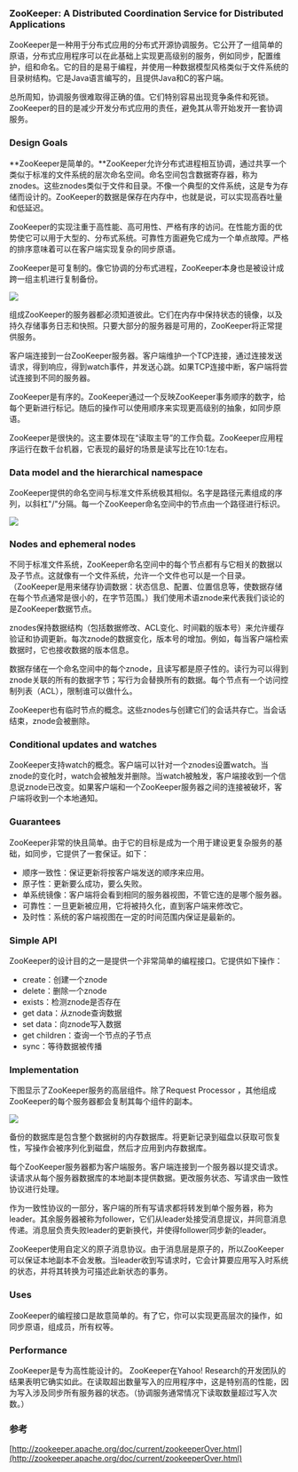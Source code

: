 ### ZooKeeper: A Distributed Coordination Service for Distributed Applications

ZooKeeper是一种用于分布式应用的分布式开源协调服务。它公开了一组简单的原语，分布式应用程序可以在此基础上实现更高级别的服务，例如同步，配置维护，组和命名。它的目的是易于编程，并使用一种数据模型风格类似于文件系统的目录树结构。它是Java语言编写的，且提供Java和C的客户端。

总所周知，协调服务很难取得正确的值。它们特别容易出现竞争条件和死锁。ZooKeeper的目的是减少开发分布式应用的责任，避免其从零开始发开一套协调服务。

### Design Goals

**ZooKeeper是简单的。**ZooKeeper允许分布式进程相互协调，通过共享一个类似于标准的文件系统的层次命名空间。命名空间包含数据寄存器，称为znodes。这些znodes类似于文件和目录。不像一个典型的文件系统，这是专为存储而设计的。ZooKeeper的数据是保存在内存中，也就是说，可以实现高吞吐量和低延迟。

ZooKeeper的实现注重于高性能、高可用性、严格有序的访问。在性能方面的优势使它可以用于大型的、分布式系统。可靠性方面避免它成为一个单点故障。严格的排序意味着可以在客户端实现复杂的同步原语。

ZooKeeper是可复制的。像它协调的分布式进程，ZooKeeper本身也是被设计成跨一组主机进行复制备份。

![](http://zookeeper.apache.org/doc/current/images/zkservice.jpg)

组成ZooKeeper的服务器都必须知道彼此。它们在内存中保持状态的镜像，以及持久存储事务日志和快照。只要大部分的服务器是可用的，ZooKeeper将正常提供服务。

客户端连接到一台ZooKeeper服务器。客户端维护一个TCP连接，通过连接发送请求，得到响应，得到watch事件，并发送心跳。如果TCP连接中断，客户端将尝试连接到不同的服务器。

ZooKeeper是有序的。ZooKeeper通过一个反映ZooKeeper事务顺序的数字，给每个更新进行标记。随后的操作可以使用顺序来实现更高级别的抽象，如同步原语。

ZooKeeper是很快的。这主要体现在“读取主导”的工作负载。ZooKeeper应用程序运行在数千台机器，它表现的最好的场景是读写比在10:1左右。

### Data model and the hierarchical namespace

ZooKeeper提供的命名空间与标准文件系统极其相似。名字是路径元素组成的序列，以斜杠"/"分隔。每一个ZooKeeper命名空间中的节点由一个路径进行标识。

![](http://zookeeper.apache.org/doc/current/images/zknamespace.jpg)

### Nodes and ephemeral nodes

不同于标准文件系统，ZooKeeper命名空间中的每个节点都有与它相关的数据以及子节点。这就像有一个文件系统，允许一个文件也可以是一个目录。（ZooKeeper是用来储存协调数据：状态信息、配置、位置信息等，使数据存储在每个节点通常是很小的，在字节范围。）我们使用术语znode来代表我们谈论的是ZooKeeper数据节点。

znodes保持数据结构（包括数据修改、ACL变化、时间戳的版本号）来允许缓存验证和协调更新。每次znode的数据变化，版本号的增加。例如，每当客户端检索数据时，它也接收数据的版本信息。

数据存储在一个命名空间中的每个znode，且读写都是原子性的。读行为可以得到znode关联的所有的数据字节；写行为会替换所有的数据。每个节点有一个访问控制列表（ACL），限制谁可以做什么。

ZooKeeper也有临时节点的概念。这些znodes与创建它们的会话共存亡。当会话结束，znode会被删除。

### Conditional updates and watches

ZooKeeper支持watch的概念。客户端可以针对一个znodes设置watch。当znode的变化时，watch会被触发并删除。当watch被触发，客户端接收到一个信息说znode已改变。如果客户端和一个ZooKeeper服务器之间的连接被破坏，客户端将收到一个本地通知。

### Guarantees

ZooKeeper非常的快且简单。由于它的目标是成为一个用于建设更复杂服务的基础，如同步，它提供了一套保证。如下：

* 顺序一致性：保证更新将按客户端发送的顺序来应用。
* 原子性：更新要么成功，要么失败。
* 单系统镜像：客户端将会看到相同的服务器视图，不管它连的是哪个服务器。
* 可靠性：一旦更新被应用，它将被持久化，直到客户端来修改它。
* 及时性：系统的客户端视图在一定的时间范围内保证是最新的。

### Simple API

ZooKeeper的设计目的之一是提供一个非常简单的编程接口。它提供如下操作：

* create：创建一个znode
* delete：删除一个znode
* exists：检测znode是否存在
* get data：从znode查询数据
* set data：向znode写入数据
* get children：查询一个节点的子节点
* sync：等待数据被传播

### Implementation

下图显示了ZooKeeper服务的高层组件。除了Request Processor ，其他组成ZooKeeper的每个服务器都会复制其每个组件的副本。

![](http://zookeeper.apache.org/doc/current/images/zkcomponents.jpg)

备份的数据库是包含整个数据树的内存数据库。将更新记录到磁盘以获取可恢复性，写操作会被序列化到磁盘，然后才应用到内存数据库。

每个ZooKeeper服务器都为客户端服务。客户端连接到一个服务器以提交请求。读请求从每个服务器数据库的本地副本提供数据。更改服务状态、写请求由一致性协议进行处理。

作为一致性协议的一部分，客户端的所有写请求都将转发到单个服务器，称为leader。其余服务器被称为follower，它们从leader处接受消息提议，并同意消息传递。消息层负责失败leader的更新换代，并使得follower同步新的leader。

ZooKeeper使用自定义的原子消息协议。由于消息层是原子的，所以ZooKeeper可以保证本地副本不会发散。当leader收到写请求时，它会计算要应用写入时系统的状态，并将其转换为可描述此新状态的事务。

### Uses

ZooKeeper的编程接口是故意简单的。有了它，你可以实现更高层次的操作，如同步原语，组成员，所有权等。

### Performance

ZooKeeper是专为高性能设计的。 ZooKeeper在Yahoo! Research的开发团队的结果表明它确实如此。在读取超出数量写入的应用程序中，这是特别高的性能，因为写入涉及同步所有服务器的状态。（协调服务通常情况下读取数量超过写入次数。）

### 参考

[http://zookeeper.apache.org/doc/current/zookeeperOver.html](http://zookeeper.apache.org/doc/current/zookeeperOver.html)



